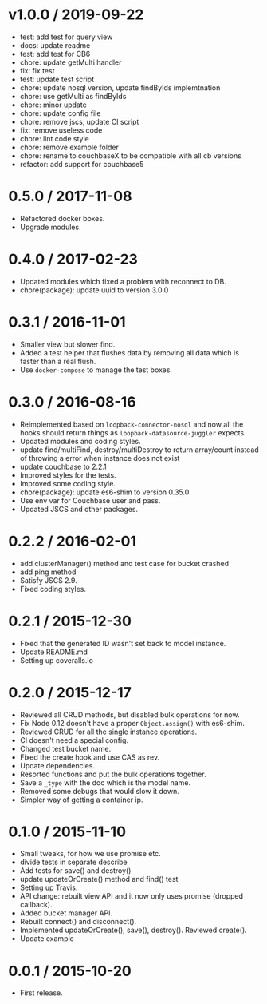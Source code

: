 
v1.0.0 / 2019-09-22
==================

  * test: add test for query view
  * docs: update readme
  * test: add test for CB6
  * chore: update getMulti handler
  * fix: fix test
  * test: update test script
  * chore: update nosql version, update findByIds implemtnation
  * chore: use getMulti as findByIds
  * chore: minor update
  * chore: update config file
  * chore: remove jscs, update CI script
  * fix: remove useless code
  * chore: lint code style
  * chore: remove example folder
  * chore: rename to couchbaseX to be compatible with all cb versions
  * refactor: add support for couchbase5

0.5.0 / 2017-11-08
==================

  * Refactored docker boxes.
  * Upgrade modules.

0.4.0 / 2017-02-23
==================

  * Updated modules which fixed a problem with reconnect to DB.
  * chore(package): update uuid to version 3.0.0

0.3.1 / 2016-11-01
==================

  * Smaller view but slower find.
  * Added a test helper that flushes data by removing all data which is faster than a real flush.
  * Use `docker-compose` to manage the test boxes.

0.3.0 / 2016-08-16
==================

  * Reimplemented based on `loopback-connector-nosql` and now all the hooks should return things as `loopback-datasource-juggler` expects.
  * Updated modules and coding styles.
  * update find/multiFind, destroy/multiDestroy to return array/count instead of throwing a error when instance does not exist
  * update couchbase to 2.2.1
  * Improved styles for the tests.
  * Improved some coding style.
  * chore(package): update es6-shim to version 0.35.0
  * Use env var for Couchbase user and pass.
  * Updated JSCS and other packages.

0.2.2 / 2016-02-01
==================

  * add clusterManager() method and test case for bucket crashed
  * add ping method
  * Satisfy JSCS 2.9.
  * Fixed coding styles.

0.2.1 / 2015-12-30
==================

  * Fixed that the generated ID wasn't set back to model instance.
  * Update README.md
  * Setting up coveralls.io

0.2.0 / 2015-12-17
==================

  * Reviewed all CRUD methods, but disabled bulk operations for now.
  * Fix Node 0.12 doesn't have a proper `Object.assign()` with es6-shim.
  * Reviewed CRUD for all the single instance operations.
  * CI doesn't need a special config.
  * Changed test bucket name.
  * Fixed the create hook and use CAS as rev.
  * Update dependencies.
  * Resorted functions and put the bulk operations together.
  * Save a `_type` with the doc which is the model name.
  * Removed some debugs that would slow it down.
  * Simpler way of getting a container ip.

0.1.0 / 2015-11-10
==================

  * Small tweaks, for how we use promise etc.
  * divide tests in separate describe
  * Add tests for save() and destroy()
  * update updateOrCreate() method and find() test
  * Setting up Travis.
  * API change: rebuilt view API and it now only uses promise (dropped callback).
  * Added bucket manager API.
  * Rebuilt connect() and disconnect().
  * Implemented updateOrCreate(), save(), destroy(). Reviewed create().
  * Update example

0.0.1 / 2015-10-20
==================

* First release.
